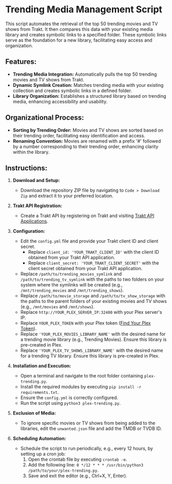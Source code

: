 # Trending Media Management Script

This script automates the retrieval of the top 50 trending movies and TV shows from Trakt. It then compares this data with your existing media library and creates symbolic links to a specified folder. These symbolic links serve as the foundation for a new library, facilitating easy access and organization.

## Features:
- **Trending Media Integration:** Automatically pulls the top 50 trending movies and TV shows from Trakt.
- **Dynamic Symlink Creation:** Matches trending media with your existing collection and creates symbolic links in a defined folder.
- **Library Organization:** Establishes a structured library based on trending media, enhancing accessibility and usability.

## Organizational Process:
- **Sorting by Trending Order:** Movies and TV shows are sorted based on their trending order, facilitating easy identification and access.
- **Renaming Convention:** Movies are renamed with a prefix '#' followed by a number corresponding to their trending order, enhancing clarity within the library.

## Instructions:

1. **Download and Setup:**
   - Download the repository ZIP file by navigating to `Code > Download Zip` and extract it to your preferred location.

2. **Trakt API Registration:**
   - Create a Trakt API by registering on Trakt and visiting [Trakt API Applications](https://trakt.tv/oauth/applications/new).

3. **Configuration:**
   - Edit the `config.yml` file and provide your Trakt client ID and client secret.
     - Replace `client_id: 'YOUR_TRAKT_CLIENT_ID'` with the client ID obtained from your Trakt API application.
     - Replace `client_secret: 'YOUR_TRAKT_CLIENT_SECRET'` with the client secret obtained from your Trakt API application.
   - Replace `/path/to/trending_movies_symlink` and `/path/to/trending_tv_symlink` with the paths to two folders on your system where the symlinks will be created (e.g., `/mnt/trending_movies` and `/mnt/trending_shows`).
   - Replace `/path/to/movie_storage` and `/path/to/tv_show_storage` with the paths to the parent folders of your existing movies and TV shows (e.g., `/mnt/movies` and `/mnt/shows`).
   - Replace `http://YOUR_PLEX_SERVER_IP:32400` with your Plex server's IP.
   - Replace `YOUR_PLEX_TOKEN` with your Plex token ([Find Your Plex Token](https://support.plex.tv/articles/204059436-finding-an-authentication-token-x-plex-token/)).
   - Replace `'YOUR_PLEX_MOVIES_LIBRARY_NAME'` with the desired name for a trending movie library (e.g., Trending Movies). Ensure this library is pre-created in Plex.
   - Replace `'YOUR_PLEX_TV_SHOWS_LIBRARY_NAME'` with the desired name for a trending TV library. Ensure this library is pre-created in Plex.

4. **Installation and Execution:**
   - Open a terminal and navigate to the root folder containing `plex-trending.py`.
   - Install the required modules by executing `pip install -r requirements.txt`.
   - Ensure the `config.yml` is correctly configured.
   - Run the script using `python3 plex-trending.py`.

5. **Exclusion of Media:**
   - To ignore specific movies or TV shows from being added to the libraries, edit the `unwanted.json` file and add the TMDB or TVDB ID.

6. **Scheduling Automation:**
   - Schedule the script to run periodically, e.g., every 12 hours, by setting up a cron job:
     1. Open the crontab file by executing `crontab -e`.
     2. Add the following line: `0 */12 * * * /usr/bin/python3 /path/to/your/plex-trending.py`.
     3. Save and exit the editor (e.g., Ctrl+X, Y, Enter).

